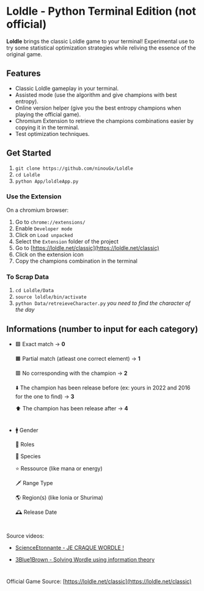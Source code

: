 # Loldle - Python Terminal Edition (not official)

**Loldle** brings the classic Loldle game to your terminal! 
Experimental use to try some statistical optimization strategies while reliving the essence of the original game.

## Features

- Classic Loldle gameplay in your terminal.
- Assisted mode (use the algorithm and give champions with best entropy).
- Online version helper (give you the best entropy champions when playing the official game).
- Chromium Extension to retrieve the champions combinations easier by copying it in the terminal.
- Test optimization techniques.

## Get Started
1. `git clone https://github.com/ninouGx/Loldle`
2. `cd Loldle`
3. `python App/loldleApp.py`

### Use the Extension
On a chromium browser:
1. Go to `chrome://extensions/`
2. Enable `Developer mode`
3. Click on `Load unpacked`
4. Select the `Extension` folder of the project
5. Go to [https://loldle.net/classic](https://loldle.net/classic)
6. Click on the extension icon
7. Copy the champions combination in the terminal

### To Scrap Data
1. `cd Loldle/Data`
2. `source loldle/bin/activate`
3. `python Data/retreieveCharacter.py` *you need to find the character of the day*

## Informations (number to input for each category)
- 🟩 Exact match -> **0**
  
  🟧 Partial match (atleast one correct element) -> **1**
  
  🟥 No corresponding with the champion -> **2**
  
  ⬇️ The champion has been release before (ex: yours in 2022 and 2016 for the one to find) -> **3**
  
  ⬆️ The champion has been release after -> **4**
  #

- 🚹 Gender
  
  📍 Roles
  
  🦄 Species
  
  ⭐️ Ressource (like mana or energy)
  
  🗡️ Range Type
  
  🌎 Region(s) (like Ionia or Shurima)
  
  🕰️ Release Date
  #

Source videos:
  
  - [ScienceEtonnante - JE CRAQUE WORDLE !](https://www.youtube.com/watch?v=iw4_7ioHWF4&pp=ygUXd29yZGxlIHNjaWVuY2VldG9ubmFudGU%3D)
  
  - [3Blue1Brown - Solving Wordle using information theory](https://www.youtube.com/watch?v=v68zYyaEmEA&t=0s)
  #

Official Game Source: [https://loldle.net/classic](https://loldle.net/classic)
